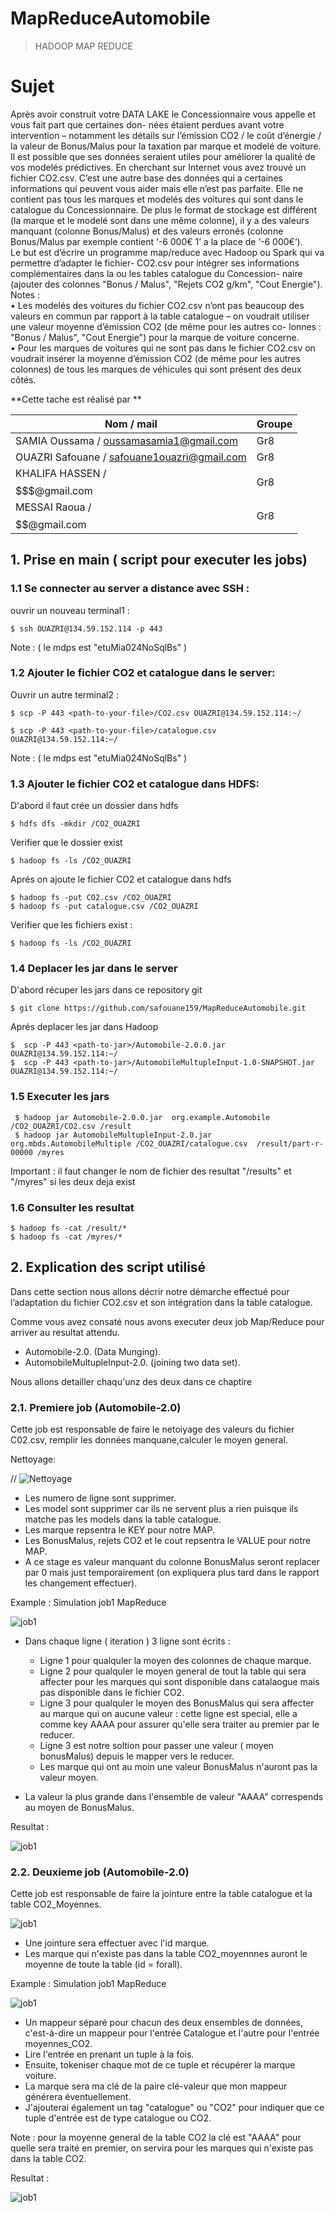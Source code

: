 # MapReduceAutomobile
>HADOOP MAP REDUCE


# Sujet 
Après avoir construit votre DATA LAKE le Concessionnaire vous appelle et vous fait part que certaines don- nées étaient perdues avant votre intervention – notamment les détails sur l’émission CO2 / le coût d’énergie / la valeur de Bonus/Malus pour la taxation par marque et modelé de voiture. <br />
Il est possible que ses données seraient utiles pour améliorer la qualité de vos modelés prédictives. En cherchant sur Internet vous avez trouvé un fichier CO2.csv. C’est une autre base des données qui a certaines informations qui peuvent vous aider mais elle n’est pas parfaite. Elle ne contient pas tous les marques et modelés des voitures qui sont dans le catalogue du Concessionnaire. De plus le format de stockage est différent (la marque et le modelé sont dans une même colonne), il y a des valeurs manquant (colonne Bonus/Malus) et des valeurs erronés (colonne Bonus/Malus par exemple contient ‘-6 000€ 1’ a la place de ‘-6 000€’). <br />
Le but est d’écrire un programme map/reduce avec Hadoop ou Spark qui va permettre d’adapter le fichier- CO2.csv pour intégrer ses informations complémentaires dans la ou les tables catalogue du Concession- naire (ajouter des colonnes "Bonus / Malus", "Rejets CO2 g/km", "Cout Energie").
Notes :<br />
• Les modelés des voitures du fichier CO2.csv n’ont pas beaucoup des valeurs en commun par rapport à la table catalogue – on voudrait utiliser une valeur moyenne d’émission CO2 (de même pour les autres co- lonnes : "Bonus / Malus", "Cout Energie") pour la marque de voiture concerne.<br />
• Pour les marques de voitures qui ne sont pas dans le fichier CO2.csv on voudrait insérer la moyenne d’émission CO2 (de même pour les autres colonnes) de tous les marques de véhicules qui sont présent des deux côtés.<br />


**Cette tache est réalisé par  **<br />

| **Nom / mail**                               |  **Groupe**        |
|----------------------------------------------|----------------------------|
| SAMIA Oussama / oussamasamia1@gmail.com      | Gr8                        |
| OUAZRI Safouane / safouane1ouazri@gmail.com  | Gr8                        |
| KHALIFA HASSEN / $$$$$$$@gmail.com           | Gr8                        |
| MESSAI Raoua / $$$$$$$$$$$$$$$$$$@gmail.com  | Gr8                        |



## 1. Prise en main ( script pour executer les jobs)

### 1.1 Se connecter au server a distance avec SSH :

ouvrir un nouveau terminal1 :<br />

```shell
$ ssh OUAZRI@134.59.152.114 -p 443
```
Note : ( le mdps est "etuMia024NoSqlBs" ) 


### 1.2 Ajouter le fichier CO2  et catalogue dans le server:

Ouvrir un autre terminal2 :
    
```shell
$ scp -P 443 <path-to-your-file>/CO2.csv OUAZRI@134.59.152.114:~/

$ scp -P 443 <path-to-your-file>/catalogue.csv OUAZRI@134.59.152.114:~/
```
Note : ( le mdps est "etuMia024NoSqlBs" ) 


### 1.3 Ajouter le fichier CO2  et catalogue dans HDFS:


D'abord il faut crée un dossier dans hdfs 

```shell
$ hdfs dfs -mkdir /CO2_OUAZRI
```
Verifier que le dossier exist 

```shell
$ hadoop fs -ls /CO2_OUAZRI
```

Aprés on ajoute le fichier CO2 et catalogue dans hdfs  

```shell
$ hadoop fs -put CO2.csv /CO2_OUAZRI
$ hadoop fs -put catalogue.csv /CO2_OUAZRI
```

Verifier que les fichiers exist : 

```shell
$ hadoop fs -ls /CO2_OUAZRI
```
### 1.4 Deplacer les jar dans le server 

D'abord récuper les jars dans ce repository git 


```shell
$ git clone https://github.com/safouane159/MapReduceAutomobile.git
```

Aprés deplacer les jar dans Hadoop 

```shell
$  scp -P 443 <path-to-jar>/Automobile-2.0.0.jar  OUAZRI@134.59.152.114:~/
$  scp -P 443 <path-to-jar>/AutomobileMultupleInput-1.0-SNAPSHOT.jar OUAZRI@134.59.152.114:~/
```

### 1.5 Executer les jars


```shell
 $ hadoop jar Automobile-2.0.0.jar  org.example.Automobile /CO2_OUAZRI/CO2.csv /result
 $ hadoop jar AutomobileMultupleInput-2.0.jar  org.mbds.AutomobileMultiple /CO2_OUAZRI/catalogue.csv  /result/part-r-00000 /myres
```

Important : il faut changer le nom de fichier des resultat "/results" et "/myres" si les deux deja exist 

### 1.6 Consulter les resultat

```shell
$ hadoop fs -cat /result/*
$ hadoop fs -cat /myres/*
```



## 2. Explication des script utilisé

Dans cette section nous allons décrir notre démarche effectué pour l’adaptation du fichier CO2.csv et son intégration dans la table catalogue.


Comme vous avez consaté nous avons executer deux job Map/Reduce pour arriver au resultat attendu.

  - Automobile-2.0. (Data Munging).
  - AutomobileMultupleInput-2.0. (joining two data set).

Nous allons detailler chaqu'unz des deux dans ce chaptire


### 2.1. Premiere job (Automobile-2.0)

Cette job est responsable de faire le netoiyage des valeurs du fichier C02.csv, remplir les données manquane,calculer le moyen general. <br /> 


Nettoyage: <br />

// ![Nettoyage](/images/A22.jpeg)

- Les numero de ligne sont supprimer.
- Les model sont supprimer car ils ne servent plus a rien puisque ils matche pas les models dans la table catalogue.
- Les marque repsentra le KEY pour notre MAP.
- Les BonusMalus, rejets CO2 et le cout repsentra le VALUE pour notre MAP.
- A ce stage es valeur manquant du colonne BonusMalus seront replacer par 0 mais just temporairement (on expliquera plus tard dans le rapport les changement effectuer).<br />



Example : Simulation job1 MapReduce <br />

 ![job1](/images/A23.jpeg)

- Dans chaque ligne ( iteration ) 3 ligne sont écrits : <br />
    -  Ligne 1 pour qualquler la moyen des colonnes de chaque marque. <br />
    -  Ligne 2 pour qualquler le moyen general de tout la table qui sera affecter pour les marques qui sont disponible dans catalaogue mais pas disponible dans le fichier CO2. <br />
    -  Ligne 3 pour qualquler le moyen des BonusMalus qui sera affecter au marque qui on aucune valeur : cette ligne est special, elle a comme key AAAA pour assurer qu'elle sera traiter au premier par le reducer. <br />
    - Ligne 3 est notre soltion pour passer une valeur ( moyen bonusMalus) depuis le mapper vers le reducer. <br />
    - Les marque qui ont au moin une valeur BonusMalus n'auront pas la valeur moyen. <br />

- La valeur la plus grande dans l'ensemble de valeur "AAAA" correspends au moyen de BonusMalus. <br />
      
Resultat : <br />

 ![job1](/images/z22.png)

      
### 2.2. Deuxieme job (Automobile-2.0)

Cette job est responsable de faire la jointure entre la table catalogue et la table CO2_Moyennes.<br />

 ![job1](/images/b22.jpeg)


- Une jointure sera effectuer avec l'id marque.
- Les marque qui n'existe pas dans  la table CO2_moyennnes auront le moyenne de toute la table (id = forall).<br />



Example : Simulation job1 MapReduce <br />

 ![job1](/images/b23.jpeg)

- Un mappeur séparé pour chacun des deux ensembles de données, c'est-à-dire un mappeur pour l'entrée Catalogue et l'autre pour l'entrée moyennes_CO2. <br />
- Lire l'entrée en prenant un tuple à la fois. <br />
- Ensuite, tokeniser chaque mot de ce tuple et récupérer la marque voiture. <br />
- La marque sera ma clé de la paire clé-valeur que mon mappeur générera éventuellement. <br />
- J'ajouterai également un tag "catalogue" ou "CO2" pour indiquer que ce tuple d'entrée est de type catalogue ou CO2. <br />

Note : pour la moyenne general de la table CO2 la clé est "AAAA" pour quelle sera traité en premier, on servira pour les marques qui n'existe pas dans la table CO2. <br />


Resultat : <br />

 ![job1](/images/z23.jpeg)

